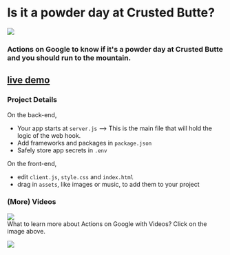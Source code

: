 # Is it a powder day at Crusted Butte?
![](https://cdn.glitch.com/77226634-c4ec-49b2-91d1-afa454bc1adb%2F300px-Crested_Butte.jpg?1519855661465)
### Actions on Google to know if it's a powder day at Crusted Butte and you should run to the mountain.

## [live demo](https://powder-day-cb.glitch.me/)
    
### Project Details

On the back-end,
- Your app starts at `server.js` --> This is the main file that will hold the logic of the web hook.
- Add frameworks and packages in `package.json`
- Safely store app secrets in `.env`

On the front-end,
- edit `client.js`, `style.css` and `index.html`
- drag in `assets`, like images or music, to add them to your project


### (More) Videos
[![](https://cdn.glitch.com/5e52a72f-da3a-4415-b9e8-014f7884e589%2Faog-videos-best-practices-ido.png?1510886484980)](https://www.youtube.com/playlist?list=PLOU2XLYxmsILvfJcIASBDbgfxloFz_XsU)
<br>
What to learn more about Actions on Google with Videos? Click on the image above.


<img src="https://ga-beacon.appspot.com/UA-65622529-1/powder-day-cb?pixel=0">
